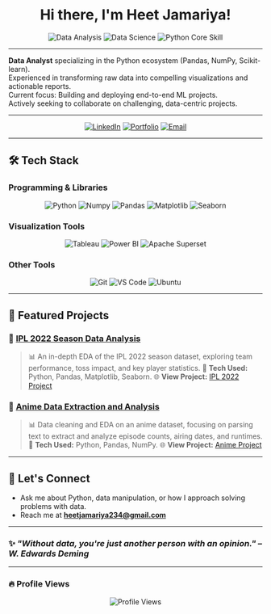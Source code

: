<h1 align="center">Hi there, I'm Heet Jamariya! </h1>

<p align="center">
  <img src="https://img.shields.io/badge/Data_Analysis-Experience-007ACC?style=for-the-badge&logo=python&logoColor=white" alt="Data Analysis"/>
  <img src="https://img.shields.io/badge/Data_Science-Passionate-F28C28?style=for-the-badge&logo=jupyter&logoColor=white" alt="Data Science"/>
  <img src="https://img.shields.io/badge/Python-Core_Skill-3776AB?style=for-the-badge&logo=python&logoColor=white" alt="Python Core Skill"/>
</p>

---

<ul style="list-style-type: none; padding-left: 0;">
  <li><strong>Data Analyst</strong> specializing in the Python ecosystem (Pandas, NumPy, Scikit-learn).</li>
  <li>Experienced in transforming raw data into compelling visualizations and actionable reports.</li>
  <li>Current focus: Building and deploying end-to-end ML projects.</li>
  <li>Actively seeking to collaborate on challenging, data-centric projects.</li>
</ul>

---

<p align="center">
  <a href="https://www.linkedin.com/in/heet-jamariya"><img src="https://img.shields.io/badge/LinkedIn-%230077B5.svg?style=for-the-badge&logo=linkedin&logoColor=white" alt="LinkedIn"/></a>
  <a href="[YOUR_PORTFOLIO_URL_OR_GITHUB_IO]"><img src="https://img.shields.io/badge/Portfolio-000000?style=for-the-badge&logo=github&logoColor=white" alt="Portfolio"/></a>
  <a href="mailto:heetjamariya234@gmail.com"><img src="https://img.shields.io/badge/Email-D14836?style=for-the-badge&logo=gmail&logoColor=white" alt="Email"/></a>
</p>

---

## 🛠️ Tech Stack

### Programming & Libraries
<p align="center">
  <img src="https://img.shields.io/badge/Python-3776AB?style=for-the-badge&logo=python&logoColor=white" alt="Python"/>
  <img src="https://img.shields.io/badge/Numpy-013243?style=for-the-badge&logo=numpy&logoColor=white" alt="Numpy"/>
  <img src="https://img.shields.io/badge/Pandas-150458?style=for-the-badge&logo=pandas&logoColor=white" alt="Pandas"/>
  <img src="https://img.shields.io/badge/Matplotlib-313840?style=for-the-badge&logo=matplotlib&logoColor=white" alt="Matplotlib"/>
  <img src="https://img.shields.io/badge/Seaborn-3776AB?style=for-the-badge&logo=python&logoColor=white" alt="Seaborn"/>
</p>

### Visualization Tools
<p align="center">
  <img src="https://img.shields.io/badge/Tableau-E97627?style=for-the-badge&logo=tableau&logoColor=white" alt="Tableau"/>
  <img src="https://img.shields.io/badge/PowerBI-F2C811?style=for-the-badge&logo=powerbi&logoColor=black" alt="Power BI"/>
  <img src="https://img.shields.io/badge/Apache_Superset-00A4A6?style=for-the-badge&logo=apache%20superset&logoColor=white" alt="Apache Superset"/>
</p>

### Other Tools
<p align="center">
  <img src="https://img.shields.io/badge/Git-F05032?style=for-the-badge&logo=git&logoColor=white" alt="Git"/>
  <img src="https://img.shields.io/badge/VS_Code-007ACC?style=for-the-badge&logo=visualstudiocode&logoColor=white" alt="VS Code"/>
  <img src="https://img.shields.io/badge/Ubuntu-E95420?style=for-the-badge&logo=ubuntu&logoColor=white" alt="Ubuntu"/>
</p>

---

## 📌 Featured Projects

### 🏏 [IPL 2022 Season Data Analysis](https://github.com/Heet-Jamariya/IPL_2022)
> 📊 An in-depth EDA of the IPL 2022 season dataset, exploring team performance, toss impact, and key player statistics.
> 🚀 **Tech Used:** Python, Pandas, Matplotlib, Seaborn.
> 🌐 **View Project:** [IPL 2022 Project](https://github.com/Heet-Jamariya/IPL_2022)

### 🍥 [Anime Data Extraction and Analysis](https://github.com/Heet-Jamariya/Anime-Project)
> 📊 Data cleaning and EDA on an anime dataset, focusing on parsing text to extract and analyze episode counts, airing dates, and runtimes.
> 🚀 **Tech Used:** Python, Pandas, NumPy.
> 🌐 **View Project:** [Anime Project](https://github.com/Heet-Jamariya/Anime-Project)

---

## 💬 Let's Connect
- Ask me about Python, data manipulation, or how I approach solving problems with data.
- Reach me at **heetjamariya234@gmail.com**

---

### ✨ _"Without data, you're just another person with an opinion." – W. Edwards Deming_

---

### 🔥 Profile Views
<p align="center">
  <img src="https://komarev.com/ghpvc/?username=Heet-Jamariya&label=Profile%20Views&color=0e75b6&style=flat" alt="Profile Views" />
</p>